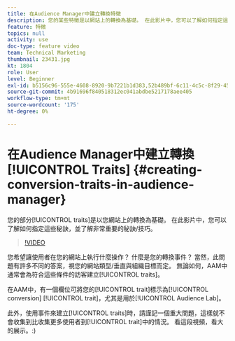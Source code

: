 ```yaml
---
title: 在Audience Manager中建立轉換特徵
description: 您的某些特徵是以網站上的轉換為基礎。 在此影片中，您可以了解如何指定這些秘訣，並了解非常重要的秘訣/技巧。
feature: 特徵
topics: null
activity: use
doc-type: feature video
team: Technical Marketing
thumbnail: 23431.jpg
kt: 1804
role: User
level: Beginner
exl-id: b5156c96-555e-4608-8920-9b7221b1d383,52b489bf-6c11-4c5c-8f29-4513a167f7b8
source-git-commit: 4b91696f840518312ec041abdbe5217178aee405
workflow-type: tm+mt
source-wordcount: '175'
ht-degree: 0%

---
```


# 在Audience Manager中建立轉換[!UICONTROL Traits] {#creating-conversion-traits-in-audience-manager}

您的部分[!UICONTROL traits]是以您網站上的轉換為基礎。 在此影片中，您可以了解如何指定這些秘訣，並了解非常重要的秘訣/技巧。

>[!VIDEO](https://video.tv.adobe.com/v/23431/?quality=12)

您希望讓使用者在您的網站上執行什麼操作？ 什麼是您的轉換事件？ 當然，此問題有許多不同的答案，視您的網站類型/垂直與組織目標而定。 無論如何，AAM中通常會為符合這些條件的訪客建立[!UICONTROL traits]。

在AAM中，有一個欄位可將您的[!UICONTROL trait]標示為[!UICONTROL conversion] [!UICONTROL trait]，尤其是用於[!UICONTROL Audience Lab]。

此外，使用事件來建立[!UICONTROL traits]時，請謹記一個重大問題，這樣就不會收集到比收集更多使用者到[!UICONTROL trait]中的情況。 看這段視頻，看大的展示。:)
